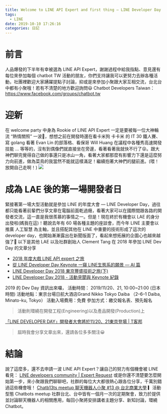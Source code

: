 ```yaml
---
title: Welcome to LINE API Expert and first thing — LINE Developer Day
tags:
  - LINE
date: 2019-10-10 17:26:16
categories: 日記
---
```


# 前言

人品爆發的下半年有幸被選為 LINE API Expert，謝謝過程中給我指點、意見還有每位來參加每個 chatbot TW 活動的朋友，你們支持讓我可以更努力去辦各種活動，社團裡歡迎大家踴躍提點子討論，抑或是來參加小聚跟大家互相交流，台北台中都有小聚哦！若有不清楚的地方歡迎詢問😃
Chatbot Developers Taiwan：https://www.facebook.com/groups/chatbot.tw

# 迎新

在 welcome party 中身為 Rookie of LINE API Expert 一定是要被每一位大神輪流 “熱情關照” 一波🤣，想想之前在開發時還在看卡米狗 卡卡米 的 IT 30 鐵人賽、寫 golang 看著 Evan Lin 的部落格、看保哥 Will Huang 在議程中各種秀高速開發技能 … 等等的，沒有到偶像們就直接坐在旁邊，看著看著我就快不行了😝。跟大神們聊完覺得自己做的事還只是冰山一角，看著大家都那麼有影響力下還是這麼努力向前進，做為菜鳥的我當然不能就這樣滿足！繼續抱著大神們的腿前進。(喂！放開自己走啊！)
![](https://i.imgur.com/bkefPAh.jpg)

# 成為 LAE 後的第一場開發者日

緊接著第一場大型活動就是參加 LINE 的年度大會 — LINE Developer Day，過往都只能看著前輩們分享文章在電腦前面乾過癮，看著大家可以在國際間跟各路的開發者交流，這一直是我很羨慕的事情之一。但是！現在終於有機會以 LAE 的身分出發啦(媽我在這)！聽說去年有 60 場各種主題的座談會，而今年 LINE 主要會以推廣 人工智慧 為主軸，並且搭配其他在 LINE 中重要的技術形成了這次的 developer day，也開始漸漸露出在新聞版面了，看起來想拓展的企圖心也越來越強了🚀
以下是其他 LAE 以及社群創始人 Clement Tang 在 2018 年參加 LINE Dev Day 的文章分享
- [2018 年度大戲 LINE API expert 之旅](https://medium.com/@wolkesau/2018-%E5%B9%B4%E5%BA%A6%E5%A4%A7%E6%88%B2-line-api-expert-%E4%B9%8B%E6%97%85-4a12a79a0c04)
- [從 LINE Developer Day Keynote 一窺 LINE生態系的願景 — AI 篇](https://medium.com/@dlackty/%E5%BE%9E-line-developer-day-keynote-%E4%B8%80%E7%AA%BA-line%E7%94%9F%E6%85%8B%E7%B3%BB%E7%9A%84%E9%A1%98%E6%99%AF-ai-%E7%AF%87-f5be69e9c682)
- [LINE Developer Day 2018 東京豐盛技術之旅(下)](http://studyhost.blogspot.com/2018/11/line-developer-day-2018_24.html?source=post_page-----6c69fdfc991d----------------------)
- [LINE Developer Day 2018 - 活動見聞與 Keynote 紀錄](https://medium.com/@clementtang/line-developer-day-2018-%E6%B4%BB%E5%8B%95%E8%A6%8B%E8%81%9E%E8%88%87-keynote-%E7%B4%80%E9%8C%84-6469de55c3f8)

2019 的 Dev Day 資訊出來囉，
活動時間： 2019/11/20、21, 10:00~21:00 (日本時間)
活動地點：東京台場日航大酒店Grand Nikko Tokyo Daiba （2–6–1 Daiba, Minato-ku, Tokyo）
活動入場費用：免費
參加方式：繳交報名表、預先報名
> 活動則環繞在開發工程(Engineering)以及產品開發(Production)上

[「LINE DEVELOPER DAY」開發者大會將於11/20、21東京登場 | T客邦](https://www.techbang.com/posts/73284-lines-first-expansion-will-be-held-on-november-20th-and-21st-for-two-day-line-developer-day-2019?source=post_page-----6c69fdfc991d----------------------)

> 屆時我會分享文章出來，還請各位多多關注😀

# 結論
說了這麼多，還不去申請一波 LINE API Expert？讓自己的努力有個機會被 LINE 看見：
[LINE developers community | Expert Request](https://www.line-community.me/contributors/request?source=post_page-----6c69fdfc991d----------------------)
或是你還不清楚要怎麼開始第一步，來小聚跟我們聊聊吧，社群的每位大大都很熱心跟各位分享，千萬別錯過這些機會哦！
[Chatb13ts meetup 聊天機器人小聚 #13 @ 台北商業大學](https://chatbots.kktix.cc/events/chatb13ts?source=post_page-----6c69fdfc991d----------------------)
▎活動型態 Chatbots meetup 社群台北、台中皆有一個月一次的定期聚會，致力於提供並討論聊天機器人的相關應用，每回小聚將安排講者主題分享、新知討論，環繞 Chatbot。

